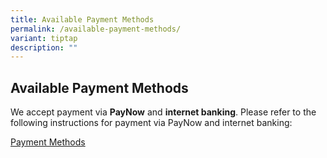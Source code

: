 ```yaml
---
title: Available Payment Methods
permalink: /available-payment-methods/
variant: tiptap
description: ""
---
```

<h2><strong>Available Payment Methods</strong></h2>
<p>We accept payment via <strong>PayNow</strong> and <strong>internet banking</strong>.
Please refer to the following instructions for payment via PayNow and internet
banking:</p>
<p><a href="/files/Instructions_PayNow_Internet_Banking.pdf" rel="noopener nofollow" target="_blank">Payment Methods</a>
</p>